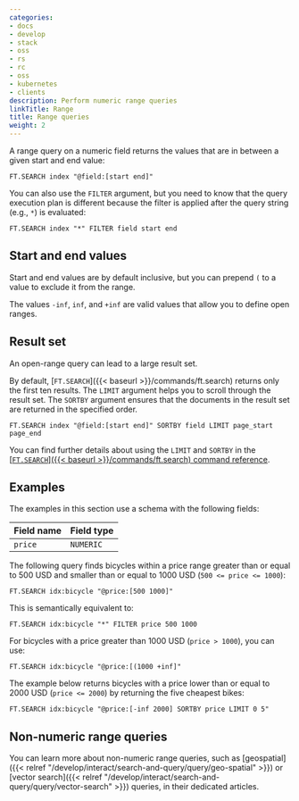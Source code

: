 ```yaml
---
categories:
- docs
- develop
- stack
- oss
- rs
- rc
- oss
- kubernetes
- clients
description: Perform numeric range queries
linkTitle: Range
title: Range queries
weight: 2
---
```


A range query on a numeric field returns the values that are in between a given start and end value:

```
FT.SEARCH index "@field:[start end]"
```

You can also use the `FILTER` argument, but you need to know that the query execution plan is different because the filter is applied after the query string (e.g., `*`) is evaluated:

```
FT.SEARCH index "*" FILTER field start end
```

## Start and end values

Start and end values are by default inclusive, but you can prepend `(` to a value to exclude it from the range.

The values `-inf`, `inf`, and `+inf` are valid values that allow you to define open ranges.

## Result set

An open-range query can lead to a large result set. 

By default, [`FT.SEARCH`]({{< baseurl >}}/commands/ft.search) returns only the first ten results. The `LIMIT` argument helps you to scroll through the result set. The `SORTBY` argument ensures that the documents in the result set are returned in the specified order.

```
FT.SEARCH index "@field:[start end]" SORTBY field LIMIT page_start page_end
```

You can find further details about using the `LIMIT` and `SORTBY` in the [[`FT.SEARCH`]({{< baseurl >}}/commands/ft.search) command reference](/commands/ft.search/).

## Examples

The examples in this section use a schema with the following fields:

| Field name | Field type |
| ---------- | ---------- |
| `price` | `NUMERIC` |

The following query finds bicycles within a price range greater than or equal to 500 USD and smaller than or equal to 1000 USD (`500 <= price <= 1000`):

```
FT.SEARCH idx:bicycle "@price:[500 1000]"
```

This is semantically equivalent to:

```
FT.SEARCH idx:bicycle "*" FILTER price 500 1000
```

For bicycles with a price greater than 1000 USD (`price > 1000`), you can use:

```
FT.SEARCH idx:bicycle "@price:[(1000 +inf]"
```

The example below returns bicycles with a price lower than or equal to 2000 USD (`price <= 2000`) by returning the five cheapest bikes:

```
FT.SEARCH idx:bicycle "@price:[-inf 2000] SORTBY price LIMIT 0 5"
```

## Non-numeric range queries

You can learn more about non-numeric range queries, such as [geospatial]({{< relref "/develop/interact/search-and-query/query/geo-spatial" >}}) or [vector search]({{< relref "/develop/interact/search-and-query/query/vector-search" >}}) queries, in their dedicated articles.
